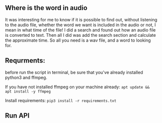 ## Where is the word in audio 

It was interesting for me to know if it is possible to find out, without listening to the audio file, whether the word we want is included in the audio or not, I mean in what time of the file! I did a search and found out how an audio file is converted to text. Then all I did was add the search section and calculate the approximate time.
So all you need is a wav file, and a word to looking for.

## Requrments:
before run the script in terminal, be sure that you've already installed python3 and ffmpeg.

If you have not installed ffmpeg on your machine already: `apt update && apt install -y ffmpeg`

Install requirements: `pip3 install -r requirements.txt`


## Run API
